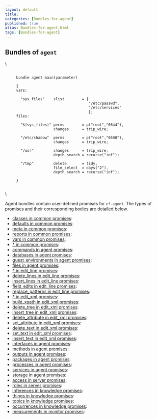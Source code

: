 ```yaml
---
layout: default
title: 
categories: [Bundles-for-agent]
published: true
alias: Bundles-for-agent.html
tags: [Bundles-for-agent]
---
```


Bundles of `agent`
------------------

\

~~~~ {.smallexample}
     
     bundle agent main(parameter)
     
     {
     vars:
     
       "sys_files"    slist        = {
                                      "/etc/passwd",
                                      "/etc/services"
                                      };
     files:
     
       "$(sys_files)" perms        = p("root","0644"),
                      changes      = trip_wire;
     
       "/etc/shadow"  perms        = p("root","0600"),
                      changes      = trip_wire;
     
       "/usr"         changes      = trip_wire,
                      depth_search = recurse("inf");
     
       "/tmp"         delete       = tidy,
                      file_select  = days("2"),
                      depth_search = recurse("inf");
     
     }
     
~~~~

\

Agent bundles contain user-defined promises for `cf-agent`. The types of
promises and their corresponding bodies are detailed below.

-   [classes in common promises](#classes-in-common-promises):
-   [defaults in common promises](#defaults-in-common-promises):
-   [meta in common promises](#meta-in-common-promises):
-   [reports in common promises](#reports-in-common-promises):
-   [vars in common promises](#vars-in-common-promises):
-   [\* in common promises](#Miscellaneous-in-common-promises):
-   [commands in agent promises](#commands-in-agent-promises):
-   [databases in agent promises](#databases-in-agent-promises):
-   [guest\_environments in agent
    promises](#guest_005fenvironments-in-agent-promises):
-   [files in agent promises](#files-in-agent-promises):
-   [\* in edit\_line
    promises](#Miscellaneous-in-edit_005fline-promises):
-   [delete\_lines in edit\_line
    promises](#delete_005flines-in-edit_005fline-promises):
-   [insert\_lines in edit\_line
    promises](#insert_005flines-in-edit_005fline-promises):
-   [field\_edits in edit\_line
    promises](#field_005fedits-in-edit_005fline-promises):
-   [replace\_patterns in edit\_line
    promises](#replace_005fpatterns-in-edit_005fline-promises):
-   [\* in edit\_xml promises](#Miscellaneous-in-edit_005fxml-promises):
-   [build\_xpath in edit\_xml
    promises](#build_005fxpath-in-edit_005fxml-promises):
-   [delete\_tree in edit\_xml
    promises](#delete_005ftree-in-edit_005fxml-promises):
-   [insert\_tree in edit\_xml
    promises](#insert_005ftree-in-edit_005fxml-promises):
-   [delete\_attribute in edit\_xml
    promises](#delete_005fattribute-in-edit_005fxml-promises):
-   [set\_attribute in edit\_xml
    promises](#set_005fattribute-in-edit_005fxml-promises):
-   [delete\_text in edit\_xml
    promises](#delete_005ftext-in-edit_005fxml-promises):
-   [set\_text in edit\_xml
    promises](#set_005ftext-in-edit_005fxml-promises):
-   [insert\_text in edit\_xml
    promises](#insert_005ftext-in-edit_005fxml-promises):
-   [interfaces in agent promises](#interfaces-in-agent-promises):
-   [methods in agent promises](#methods-in-agent-promises):
-   [outputs in agent promises](#outputs-in-agent-promises):
-   [packages in agent promises](#packages-in-agent-promises):
-   [processes in agent promises](#processes-in-agent-promises):
-   [services in agent promises](#services-in-agent-promises):
-   [storage in agent promises](#storage-in-agent-promises):
-   [access in server promises](#access-in-server-promises):
-   [roles in server promises](#roles-in-server-promises):
-   [inferences in knowledge
    promises](#inferences-in-knowledge-promises):
-   [things in knowledge promises](#things-in-knowledge-promises):
-   [topics in knowledge promises](#topics-in-knowledge-promises):
-   [occurrences in knowledge
    promises](#occurrences-in-knowledge-promises):
-   [measurements in monitor
    promises](#measurements-in-monitor-promises):
